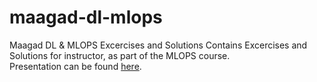 # maagad-dl-mlops
Maagad DL &amp; MLOPS Excercises and Solutions
Contains Excercises and Solutions for instructor, as part of the MLOPS course.
<br>
Presentation can be found [here](https://docs.google.com/presentation/d/1zcelZtCuIvHt25AtRTXWfmJrG3vWctUqfsudcsQ-l9g/edit#slide=id.p).
